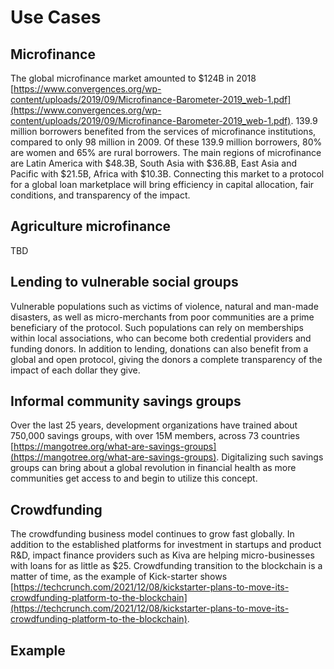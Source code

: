 # Use Cases

## Microfinance
The global microfinance market amounted to $124B in 2018 [https://www.convergences.org/wp-content/uploads/2019/09/Microfinance-Barometer-2019_web-1.pdf](https://www.convergences.org/wp-content/uploads/2019/09/Microfinance-Barometer-2019_web-1.pdf). 139.9 million borrowers benefited from the services of microfinance institutions, compared to only 98 million in 2009. Of these 139.9 million borrowers, 80% are women and 65% are rural borrowers. The main regions of microfinance are Latin America with $48.3B, South Asia with $36.8B, East Asia and Pacific with $21.5B, Africa with $10.3B. Connecting this market to a protocol for a global loan marketplace will bring efficiency in capital allocation, fair conditions, and transparency of the impact.

## Agriculture microfinance
TBD

## Lending to vulnerable social groups
Vulnerable populations such as victims of violence, natural and man-made disasters, as well as micro-merchants from poor communities are a prime beneficiary of the protocol. Such populations can rely on memberships within local associations, who can become both credential providers and funding donors. In addition to lending, donations can also benefit from a global and open protocol, giving the donors a complete transparency of the impact of each dollar they give.

## Informal community savings groups
Over the last 25 years, development organizations have trained about 750,000 savings groups, with over 15M members, across 73 countries [https://mangotree.org/what-are-savings-groups](https://mangotree.org/what-are-savings-groups). Digitalizing such savings groups can bring about a global revolution in financial health as more communities get access to and begin to utilize this concept.

## Crowdfunding
The crowdfunding business model continues to grow fast globally. In addition to the established platforms for investment in startups and product R&D, impact finance providers such as Kiva are helping micro-businesses with loans for as little as $25. Crowdfunding transition to the blockchain is a matter of time, as the example of Kick-starter shows [https://techcrunch.com/2021/12/08/kickstarter-plans-to-move-its-crowdfunding-platform-to-the-blockchain](https://techcrunch.com/2021/12/08/kickstarter-plans-to-move-its-crowdfunding-platform-to-the-blockchain).

## Example
